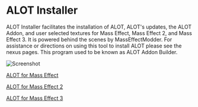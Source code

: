 # ALOT Installer

ALOT Installer facilitates the installation of ALOT, ALOT's updates, the ALOT Addon, and user selected textures for Mass Effect, Mass Effect 2, and Mass Effect 3. It is powered behind the scenes by MassEffectModder. For assistance or directions on using this tool to install ALOT please see the nexus pages. This program used to be known as ALOT Addon Builder.

![Screenshot](http://i.imgur.com/Kg8crFb.png)

[ALOT for Mass Effect](https://www.nexusmods.com/masseffect/mods/83)

[ALOT for Mass Effect 2](http://www.nexusmods.com/masseffect2/mods/68)

[ALOT for Mass Effect 3](http://www.nexusmods.com/masseffect3/mods/363)
